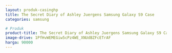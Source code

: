 ```yaml
---
layout: produk-casinghp
title: The Secret Diary of Ashley Juergens Samsung Galaxy S9 Case
categories: samsung

# Produk
product-title: The Secret Diary of Ashley Juergens Samsung Galaxy S9 Case
image-drive: 1PfHvWEMEGiw5cPz4WE_XNUdBZFcETrAF
harga: 90000
---
```

